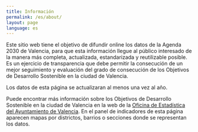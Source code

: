 ```yaml
---
title: Información
permalink: /es/about/
layout: page
language: es
---
```


Este sitio web tiene el objetivo de difundir online los datos de la Agenda 2030 de Valencia, para que esta información llegue al público interesado de la manera más completa, actualizada, estandarizada y reutilizable posible. Es un ejercicio de transparencia que debe permitir la consecución de un mejor seguimiento y evaluación del grado de consecución de los Objetivos de Desarrollo Sostenible en la ciudad de Valencia.

Los datos de esta página se actualizaran al menos una vez al año.

Puede encontrar más información sobre los Objetivos de Desarrollo Sostenible en la ciudad de Valencia en la web de la [Oficina de Estadística del Ayuntamiento de Valencia](https://www.valencia.es/cas/estadistica/ods_principal). En el panel de indicadores de esta página aparecen mapas por districtos, barrios o secciones donde se representan los datos.
